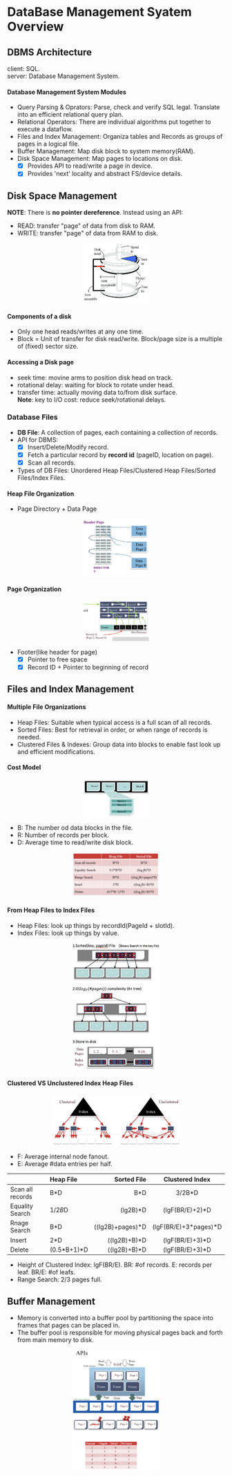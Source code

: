 # DataBase Management Syatem Overview

## DBMS Architecture
client: SQL.  
server: Database Management System.  

#### Database Management System Modules
* Query Parsing & Oprators: Parse, check and verify SQL legal. Translate into an efficient relational query plan.  
* Relational Operators: There are individual algorithms put together to execute a dataflow.  
* Files and Index Management: Organiza tables and Records as groups of pages in a logical file.  
* Buffer Management: Map disk block to system memory(RAM).  
* Disk Space Management: Map pages to locations on disk.   
  - [x] Provides API to read/write a page in device.  
  - [x] Provides 'next' locality and abstract FS/device details.  
  
## Disk Space Management
**NOTE**: There is **no pointer dereference**. Instead using an API:  
* READ: transfer "page" of data from disk to RAM.   
* WRITE: transfer "page" of data from RAM to disk.  
  
<div align=center>
<img src="./pic/dbms/dbms2.png" width="30%" height="30%" alt="Disk Components"/>  
</div>

#### Components of a disk
* Only one head reads/writes at any one time.  
* Block = Unit of transfer for disk read/write. Block/page size is a multiple of (fixed) sector size.  

#### Accessing a Disk page
* seek time: movine arms to position disk head on track.  
* rotational delay: waiting for block to rotate under head.  
* transfer time: actually moving data to/from disk surface.  
**Note**: key to I/O cost: reduce seek/rotational delays.  

### Database Files
* **DB File**: A collection of pages, each containing a collection of records.  
* API for DBMS:  
  - [x] Insert/Delete/Modify record.  
  - [x] Fetch a particular record by **record id** (pageID, location on page).  
  - [x] Scan all records.  
* Types of DB Files: Unordered Heap Files/Clustered Heap Files/Sorted Files/Index Files.  
  
#### Heap File Organization
* Page Directory + Data Page  
<div align=center>
<img src="./pic/dbms/dbms3.png" width="30%" height="30%"/>  
</div>

#### Page Organization

<div align=center>
<img src="./pic/dbms/dbms4.png" width="30%" height="30%"/>  
</div>

* Footer(like header for page)
  - [x] Pointer to free space
  - [x] Record ID + Pointer to beginning of record  

## Files and Index Management

#### Multiple File Organizations
* Heap Files: Suitable when typical access is a full scan of all records.  
* Sorted Files: Best for retrieval in order, or when range of records is needed.  
* Clustered Files & Indexes: Group data into blocks to enable fast look up and efficient modifications.  

#### Cost Model 
<div align=center>
<img src="./pic/dbms/dbms5.png" width="30%" height="30%"/>  
</div>

* B: The number od data blocks in the file.  
* R: Number of records per block.  
* D: Average time to read/write disk block.  

<div align=center>
<img src="./pic/dbms/dbms6.png" width="40%" height="40%"/>  
</div>

#### From Heap Files to Index Files
* Heap Files: look up things by recordId(PageId + slotId).   
* Index Files: look up things by value.  

<div align=center>
<img src="./pic/dbms/dbms7.png" width="40%" height="70%"/>  
</div>

#### Clustered VS Unclustered Index Heap Files

<div align=center>
<img src="./pic/dbms/dbms8.png" width="60%" height="30%"/>  
</div>

* F: Average internal node fanout.  
* E: Average #data entries per half.  

|                   | Heap File   | Sorted File       | Clustered Index     |
| ----------------- | :---------- | ---------------:  | :----------------:  |
| Scan all records  | B*D         | B*D               | 3/2B*D              |
| Equality Search   | 1/2*B*D     |(lg2B)*D           | (lgF(BR/E)+2)*D     |
| Rnage Search      | B*D         | ((lg2B)+pages)*D  | (lgF(BR/E)+3*pages)*D  |
| Insert            | 2*D         | ((lg2B)+B)*D      | (lgF(BR/E)+3)*D     |
| Delete            | (0.5*B+1)*D | ((lg2B)+B)*D      | (lgF(BR/E)+3)*D     |

* Height of Clustered Index: lgF(BR/E). BR: #of records. E: records per leaf. BR/E: #of leafs.   
* Range Search: 2/3 pages full.

## Buffer Management
* Memory is converted into a buffer pool by partitioning the space into frames that pages can be placed in.  
* The buffer pool is responsible for moving physical pages back and forth from main memory to disk.  

<div align=center>
<img src="./pic/dbms/dbms9.png" width="40%" height="30%"/>  
</div>

<div align=center>
<img src="./pic/dbms/dbms10.png" width="40%" height="30%"/>  
</div>